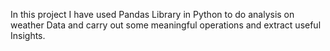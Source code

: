 In this project I have used Pandas Library in Python to do analysis on weather Data and carry out some meaningful operations and extract useful Insights.